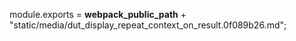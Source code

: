 module.exports = __webpack_public_path__ + "static/media/dut_display_repeat_context_on_result.0f089b26.md";